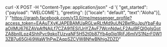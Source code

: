 curl -X POST -H "Content-Type: application/json" -d '{
  "get_started": {"payload": "WELCOME"},
  "greeting": [{"locale": "default", "text":"Aloha"}],
}' "https://graph.facebook.com/v13.0/me/messenger_profile?access_token=EAAuTXyKJAPEBAMUaRGLwRLtMd9uUN2BefRuJpuYbaF4uaOjIMU676ZAVpAfNAjLf7CZA9l1ESj1JnYZAyF7WcnNdwLF2Aul9FQI0gIsGotZA8bnllLpz4ShhPvc9qkoTUzvaNF5H52t0b87Yb4q0jp1RjFJ6mIVS1NzrF0W13ZB7u65GI4i9WaW1hPwZAqpSZCVW8NfwBNhigZDZD"
